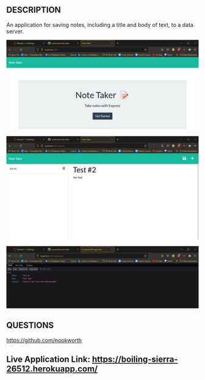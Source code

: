 ## DESCRIPTION

An application for saving notes, including a title and body of text, to a data server.

![](Assets/note-taker-root.jpg)

![](Assets/note-taker-notes.jpg)

![](Assets/note-taker-api-notes.jpg)

## QUESTIONS

https://github.com/nookworth

## Live Application Link: https://boiling-sierra-26512.herokuapp.com/
